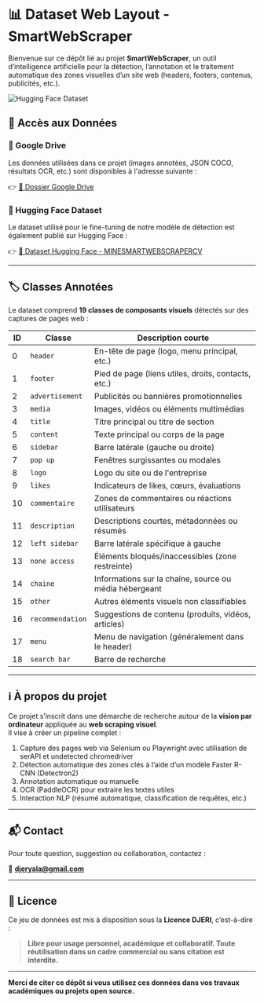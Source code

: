 # 📊 Dataset Web Layout - SmartWebScraper

Bienvenue sur ce dépôt lié au projet **SmartWebScraper**, un outil d’intelligence artificielle pour la détection, l’annotation et le traitement automatique des zones visuelles d’un site web (headers, footers, contenus, publicités, etc.).

![Hugging Face Dataset](https://img.shields.io/badge/HuggingFace-Dataset-blue?logo=huggingface)

## 🔗 Accès aux Données

### 📁 Google Drive  
Les données utilisées dans ce projet (images annotées, JSON COCO, résultats OCR, etc.) sont disponibles à l'adresse suivante :

👉 [📂 Dossier Google Drive](https://drive.google.com/drive/folders/1u8VqWgju0zX3AU5XCkYyEgCmrMY14xB7?usp=sharing)

### 🤗 Hugging Face Dataset  
Le dataset utilisé pour le fine-tuning de notre modèle de détection est également publié sur Hugging Face :

👉 [📁 Dataset Hugging Face - MINESMARTWEBSCRAPERCV](https://huggingface.co/datasets/DJERI-ALASSANI/MINESMARTWEBSCRAPERCV-datasetV1)


---

## 🏷️ Classes Annotées

Le dataset comprend **19 classes de composants visuels** détectés sur des captures de pages web :

| ID | Classe               | Description courte                                      |
|----|----------------------|----------------------------------------------------------|
| 0  | `header`             | En-tête de page (logo, menu principal, etc.)            |
| 1  | `footer`             | Pied de page (liens utiles, droits, contacts, etc.)     |
| 2  | `advertisement`      | Publicités ou bannières promotionnelles                 |
| 3  | `media`              | Images, vidéos ou éléments multimédias                  |
| 4  | `title`              | Titre principal ou titre de section                     |
| 5  | `content`            | Texte principal ou corps de la page                     |
| 6  | `sidebar`            | Barre latérale (gauche ou droite)                       |
| 7  | `pop up`             | Fenêtres surgissantes ou modales                        |
| 8  | `logo`               | Logo du site ou de l'entreprise                         |
| 9  | `likes`              | Indicateurs de likes, cœurs, évaluations                |
| 10 | `commentaire`        | Zones de commentaires ou réactions utilisateurs         |
| 11 | `description`        | Descriptions courtes, métadonnées ou résumés            |
| 12 | `left sidebar`       | Barre latérale spécifique à gauche                      |
| 13 | `none access`        | Éléments bloqués/inaccessibles (zone restreinte)        |
| 14 | `chaine`             | Informations sur la chaîne, source ou média hébergeant  |
| 15 | `other`              | Autres éléments visuels non classifiables               |
| 16 | `recommendation`     | Suggestions de contenu (produits, vidéos, articles)     |
| 17 | `menu`               | Menu de navigation (généralement dans le header)        |
| 18 | `search bar`         | Barre de recherche                                      |

---

## ℹ️ À propos du projet

Ce projet s’inscrit dans une démarche de recherche autour de la **vision par ordinateur** appliquée au **web scraping visuel**.  
Il vise à créer un pipeline complet :
1. Capture des pages web via Selenium ou Playwright avec utilisation de serAPI et undetected chromedriver
2. Détection automatique des zones clés à l’aide d’un modèle Faster R-CNN (Detectron2)  
3. Annotation automatique ou manuelle  
4. OCR (PaddleOCR) pour extraire les textes utiles  
5. Interaction NLP (résumé automatique, classification de requêtes, etc.)

---

## 📬 Contact

Pour toute question, suggestion ou collaboration, contactez :

📧 **djeryala@gmail.com**

---

## 🪪 Licence

Ce jeu de données est mis à disposition sous la **Licence DJERI**, c’est-à-dire :  
> **Libre pour usage personnel, académique et collaboratif. Toute réutilisation dans un cadre commercial ou sans citation est interdite.**

---

**Merci de citer ce dépôt si vous utilisez ces données dans vos travaux académiques ou projets open source.**
